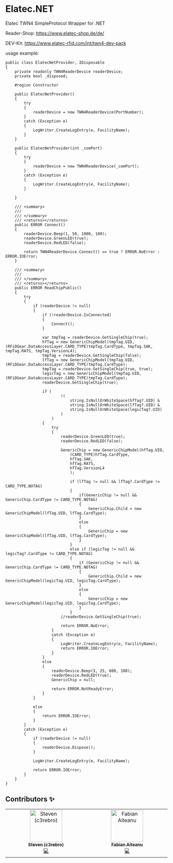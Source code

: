 ﻿# Elatec.NET
 Elatec TWN4 SimpleProtocol Wrapper for .NET

Reader-Shop: https://www.elatec-shop.de/de/

DEV-Kit: https://www.elatec-rfid.com/int/twn4-dev-pack

usage example:

    public class ElatecNetProvider, IDisposable
    {
        private readonly TWN4ReaderDevice readerDevice;
        private bool _disposed;

        #region Constructor

        public ElatecNetProvider()
        {
            try
            {
                readerDevice = new TWN4ReaderDevice(PortNumber);
            }
            catch (Exception e)
            {
                LogWriter.CreateLogEntry(e, FacilityName);
            }
        }

        public ElatecNetProvider(int _comPort)
        {
            try
            {
                readerDevice = new TWN4ReaderDevice(_comPort);
            }
            catch (Exception e)
            {
                LogWriter.CreateLogEntry(e, FacilityName);
            }

        }

        /// <summary>
        /// 
        /// </summary>
        /// <returns></returns>
        public ERROR Connect()
        {
            readerDevice.Beep(1, 50, 1000, 100);
            readerDevice.GreenLED(true);
            readerDevice.RedLED(false);

            return TWN4ReaderDevice.Connect() == true ? ERROR.NoError : ERROR.IOError;
        }
        
        /// <summary>
        /// 
        /// </summary>
        /// <returns></returns>
        public ERROR ReadChipPublic()
        {
            try
            {
                if (readerDevice != null)
                {
                    if (!readerDevice.IsConnected)
                    {
                        Connect();
                    }

                    var tmpTag = readerDevice.GetSingleChip(true);
                    hfTag = new GenericChipModel(tmpTag.UID, (RFiDGear.DataAccessLayer.CARD_TYPE)tmpTag.CardType, tmpTag.SAK, tmpTag.RATS, tmpTag.VersionL4);
                    tmpTag = readerDevice.GetSingleChip(false);
                    lfTag = new GenericChipModel(tmpTag.UID, (RFiDGear.DataAccessLayer.CARD_TYPE)tmpTag.CardType);
                    tmpTag = readerDevice.GetSingleChip(true, true);
                    legicTag = new GenericChipModel(tmpTag.UID, (RFiDGear.DataAccessLayer.CARD_TYPE)tmpTag.CardType);
                    readerDevice.GetSingleChip(true);

                    if (
                            !(
                                string.IsNullOrWhiteSpace(hfTag?.UID) & 
                                string.IsNullOrWhiteSpace(lfTag?.UID) &
                                string.IsNullOrWhiteSpace(legicTag?.UID)
                            )
                        )
                    {
                        try
                        {
                            readerDevice.GreenLED(true);
                            readerDevice.RedLED(false);

                            GenericChip = new GenericChipModel(hfTag.UID, 
                                (CARD_TYPE)hfTag.CardType, 
                                hfTag.SAK, 
                                hfTag.RATS,
                                hfTag.VersionL4
                                );

                                if (lfTag != null && lfTag?.CardType != CARD_TYPE.NOTAG)
                                {
                                    if(GenericChip != null && GenericChip.CardType != CARD_TYPE.NOTAG)
                                    {
                                        GenericChip.Child = new GenericChipModel(lfTag.UID, lfTag.CardType);
                                    }
                                    else
                                    {
                                        GenericChip = new GenericChipModel(lfTag.UID, lfTag.CardType);
                                    }
                                }
                                else if (legicTag != null && legicTag?.CardType != CARD_TYPE.NOTAG)
                                {
                                    if (GenericChip != null && GenericChip.CardType != CARD_TYPE.NOTAG)
                                    {
                                        GenericChip.Child = new GenericChipModel(legicTag.UID, legicTag.CardType);
                                    }
                                    else
                                    {
                                        GenericChip = new GenericChipModel(legicTag.UID, legicTag.CardType);
                                    }
                                }
                            //readerDevice.GetSingleChip(true);

                            return ERROR.NoError;
                        }
                        catch (Exception e)
                        {
                            LogWriter.CreateLogEntry(e, FacilityName);
                            return ERROR.IOError;
                        }
                    }
                    else
                    {
                        readerDevice.Beep(3, 25, 600, 100);
                        readerDevice.RedLED(true);
                        GenericChip = null;

                        return ERROR.NotReadyError;
                    }
                }

                else
                {
                    return ERROR.IOError;
                }
            }
            catch (Exception e)
            {
                if (readerDevice != null)
                {
                    readerDevice.Dispose();
                }

                LogWriter.CreateLogEntry(e, FacilityName);

                return ERROR.IOError;
            }
        }
    }

## Contributors ✨

<!-- ALL-CONTRIBUTORS-LIST:START - Do not remove or modify this section -->
<!-- prettier-ignore-start -->
<!-- markdownlint-disable -->
<table>  
    <tbody>    
        <tr>      
            <td align="center" valign="top" width="14.28%">        
                <a href="https://github.com/c3rebro">
                    <img src="https://avatars.githubusercontent.com/u/5468524?v=4?s=100" width="100px;" alt="Steven (c3rebro)"/><br />        
                    <sub><b>Steven (c3rebro)</b></sub></a><br />        
                <a href="#code" title="Code">💻</a> 
            <td align="center" valign="top" width="14.28%">
                <a href="https://github.com/faiteanu">
                    <img src="https://avatars.githubusercontent.com/u/63024793?v=4?s=100" width="100px;" alt="Fabian Aiteanu"/><br />      
                    <sub><b>Fabian Aiteanu</b></sub></a><br />
                <a href="#code" title="Code">💻</a> 
        </tr>  
    </tbody>
</table>

<!-- markdownlint-restore -->
<!-- prettier-ignore-end -->

<!-- ALL-CONTRIBUTORS-LIST:END -->
